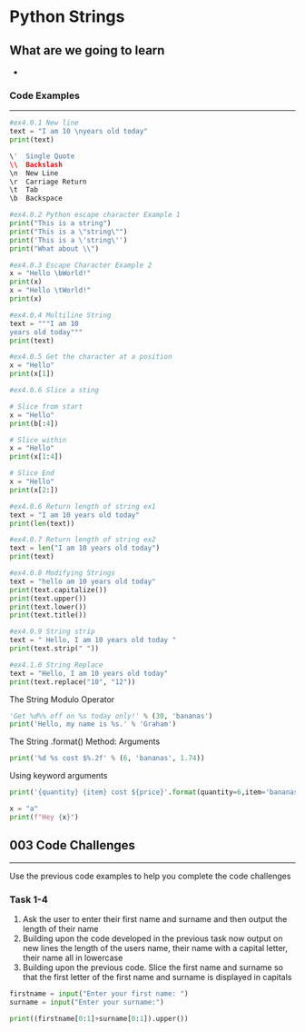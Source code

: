 # Python Strings

## What are we going to learn
*  

### Code Examples
---

```python
#ex4.0.1 New line
text = "I am 10 \nyears old today"
print(text)
```
```python
\'	Single Quote	
\\	Backslash	
\n	New Line	
\r	Carriage Return	
\t	Tab	
\b	Backspace
```
```python
#ex4.0.2 Python escape character Example 1
print("This is a string")
print("This is a \"string\"")
print('This is a \'string\'')
print("What about \\")
```
```python
#ex4.0.3 Escape Character Example 2
x = "Hello \bWorld!"
print(x) 
x = "Hello \tWorld!"
print(x) 
```
```python
#ex4.0.4 Multiline String
text = """I am 10 
years old today"""
print(text)
```
```python
#ex4.0.5 Get the character at a position
x = "Hello"
print(x[1])
```
```python
#ex4.0.6 Slice a sting

# Slice from start
x = "Hello"
print(b[:4])

# Slice within
x = "Hello"
print(x[1:4])

# Slice End
x = "Hello"
print(x[2:])
```
```python
#ex4.0.6 Return length of string ex1
text = "I am 10 years old today"
print(len(text))
```
```python
#ex4.0.7 Return length of string ex2
text = len("I am 10 years old today")
print(text)
```
```python
#ex4.0.8 Modifying Strings 
text = "hello am 10 years old today"
print(text.capitalize())
print(text.upper())
print(text.lower())
print(text.title())
```
```python
#ex4.0.9 String strip
text = " Hello, I am 10 years old today "
print(text.strip(" "))
```
```python
#ex4.1.0 String Replace
text = "Hello, I am 10 years old today"
print(text.replace("10", "12"))
```








The String Modulo Operator
```Python
'Get %d%% off on %s today only!' % (30, 'bananas')
print('Hello, my name is %s.' % 'Graham')
```
The String .format() Method: Arguments
```Python
print('%d %s cost $%.2f' % (6, 'bananas', 1.74))
```
Using keyword arguments
```Python
print('{quantity} {item} cost ${price}'.format(quantity=6,item='bananas',price=1.74))
```
```Python
x = "a"
print(f"Hey {x}")
```
## 003 Code Challenges
---
Use the previous code examples to help you complete the code challenges

### **Task 1-4**
1. Ask the user to enter their first name and surname and then output the length of their name
2. Building upon the code developed in the previous task now output on new lines the length of the users name, their name with a capital letter, their name all in lowercase
3. Building upon the previous code. Slice the first name and surname so that the first letter of the first name and surname is displayed in capitals


```Python
firstname = input("Enter your first name: ")
surname = input("Enter your surname:")

print((firstname[0:1]+surname[0:1]).upper())
```